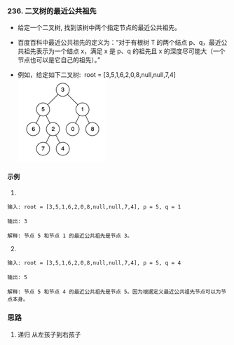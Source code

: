 ### 236. 二叉树的最近公共祖先

- 给定一个二叉树, 找到该树中两个指定节点的最近公共祖先。

- 百度百科中最近公共祖先的定义为：“对于有根树 T 的两个结点 p、q，最近公共祖先表示为一个结点 x，满足 x 是 p、q 的祖先且 x 的深度尽可能大（一个节点也可以是它自己的祖先）。”

- 例如，给定如下二叉树:  root = [3,5,1,6,2,0,8,null,null,7,4]
  ![二叉树](236.png)

#### 示例

1.

```shell
输入: root = [3,5,1,6,2,0,8,null,null,7,4], p = 5, q = 1

输出: 3

解释: 节点 5 和节点 1 的最近公共祖先是节点 3。
```

2.

```shell
输入: root = [3,5,1,6,2,0,8,null,null,7,4], p = 5, q = 4

输出: 5

解释: 节点 5 和节点 4 的最近公共祖先是节点 5。因为根据定义最近公共祖先节点可以为节点本身。
```

### 思路

1. 递归 从左孩子到右孩子

